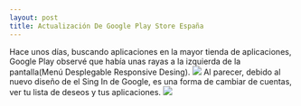 ```yaml
---
layout: post
title: Actualización De Google Play Store España
---
```

Hace unos días, buscando aplicaciones en la mayor tienda de aplicaciones, Google Play observé que había unas rayas a la izquierda de la pantalla(Menú Desplegable Responsive Desing).
<img src="http://i.imgur.com/w8LO8yn.png">
Al parecer, debido al nuevo diseño de el Sing In de Google, es una forma de cambiar de cuentas, ver tu lista de deseos y tus aplicaciones.
<img src="http://i.imgur.com/7VaWz2v.png">
